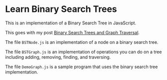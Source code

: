 # Learn Binary Search Trees

This is an implementation of a Binary Search Tree in JavaScript.

This goes with my post [Binary Search Trees and Graph Traversal](https://rhythmandbinary.com/post/2021-01-06-binary-search-trees-and-graph-traversal).

The file `BSTNode.js` is an implementation of a node on a binary search tree.

The file `BSTGraph.js` is an implementation of operations you can do on a tree including adding, removing, finding, and traversing.

The file `DemoGraph.js` is a sample program that uses the binary search tree implementation.
